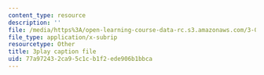 ```yaml
---
content_type: resource
description: ''
file: /media/https%3A/open-learning-course-data-rc.s3.amazonaws.com/3-091sc-introduction-to-solid-state-chemistry-fall-2010/77a972432ca95c1cb1f2ede906b1bbca_RXTvZGj1MDA.vtt
file_type: application/x-subrip
resourcetype: Other
title: 3play caption file
uid: 77a97243-2ca9-5c1c-b1f2-ede906b1bbca
---
```

